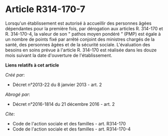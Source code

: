# Article R314-170-7

Lorsqu'un établissement est autorisé à accueillir des personnes âgées dépendantes pour la première fois, par dérogation aux
articles R. 314-170 et R. 314-170-4, la valeur de son " pathos moyen pondéré ” (PMP) est égale à un nombre de points fixé par
arrêté conjoint des ministres chargés de la santé, des personnes âgées et de la sécurité sociale. L'évaluation des besoins en
soins prévue à l'article R. 314-170 est réalisée dans les douze mois suivant la date d'ouverture de l'établissement.

**Liens relatifs à cet article**

_Créé par_:

  - Décret n°2013-22 du 8 janvier 2013 - art. 2

_Abrogé par_:

  - Décret n°2016-1814 du 21 décembre 2016 - art. 2

_Cite_:

  - Code de l'action sociale et des familles - art. R314-170
  - Code de l'action sociale et des familles - art. R314-170-4
